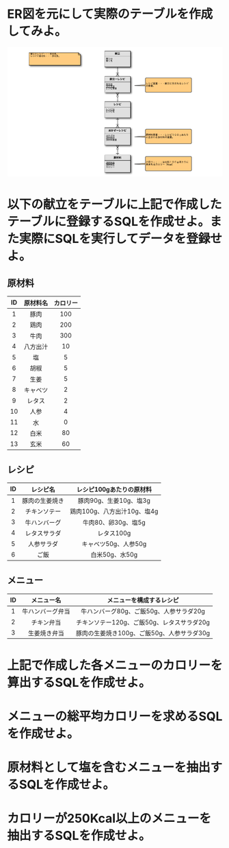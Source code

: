 # ER図を元にして実際のテーブルを作成してみよ。

![ER図](ER1.png)

# 以下の献立をテーブルに上記で作成したテーブルに登録するSQLを作成せよ。また実際にSQLを実行してデータを登録せよ。

## 原材料

|ID|原材料名|カロリー|
|:-:|:-:|:-:|
|1|豚肉|100|
|2|鶏肉|200|
|3|牛肉|300|
|4|八方出汁|10|
|5|塩|5|
|6|胡椒|5|
|7|生姜|5|
|8|キャベツ|2|
|9|レタス|2|
|10|人参|4|
|11|水|0|
|12|白米|80|
|13|玄米|60|

## レシピ

|ID|レシピ名|レシピ100gあたりの原材料|
|:-:|:-:|:-:|
|1|豚肉の生姜焼き|豚肉90g、生姜10g、塩3g|
|2|チキンソテー|鶏肉100g、八方出汁10g、塩4g|
|3|牛ハンバーグ|牛肉80、卵30g、塩5g|
|4|レタスサラダ|レタス100g|
|5|人参サラダ|キャベツ50g、人参50g|
|6|ご飯|白米50g、水50g|

## メニュー

|ID|メニュー名|メニューを構成するレシピ|
|:-:|:-:|:-:|
|1|牛ハンバーグ弁当|牛ハンバーグ80g、ご飯50g、人参サラダ20g|
|2|チキン弁当|チキンソテー120g、ご飯50g、レタスサラダ20g|
|3|生姜焼き弁当|豚肉の生姜焼き100g、ご飯50g、人参サラダ30g|

# 上記で作成した各メニューのカロリーを算出するSQLを作成せよ。

# メニューの総平均カロリーを求めるSQLを作成せよ。

# 原材料として塩を含むメニューを抽出するSQLを作成せよ。

# カロリーが250Kcal以上のメニューを抽出するSQLを作成せよ。
